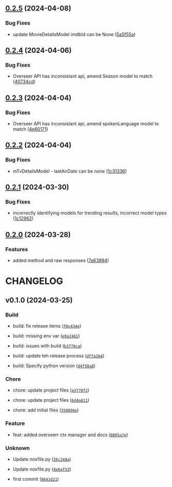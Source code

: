 ## [0.2.5](https://github.com/totaldebug/asyncpow/compare/v0.2.4...v0.2.5) (2024-04-08)


### Bug Fixes

* update MovieDetailsModel imdbId can be None ([5a5f55a](https://github.com/totaldebug/asyncpow/commit/5a5f55a386702219261de9b1b22e7a8c75387816))

## [0.2.4](https://github.com/totaldebug/asyncpow/compare/v0.2.3...v0.2.4) (2024-04-06)


### Bug Fixes

* Overseer API has inconsistant api, amend Season model to match ([40734cd](https://github.com/totaldebug/asyncpow/commit/40734cd7a67d0d6861bc873c64705ae2637e3619))

## [0.2.3](https://github.com/totaldebug/asyncpow/compare/v0.2.2...v0.2.3) (2024-04-04)


### Bug Fixes

* Overseer API has inconsistant api, amend spokenLanguage model to match ([4e60171](https://github.com/totaldebug/asyncpow/commit/4e60171c2d4a92866b468eb5657f17204d1593d3))

## [0.2.2](https://github.com/totaldebug/asyncpow/compare/v0.2.1...v0.2.2) (2024-04-04)


### Bug Fixes

* mTvDetailsModel - lastAirDate can be none ([1c31336](https://github.com/totaldebug/asyncpow/commit/1c31336f9a99a54efa9db7caf4ab49c51f9d1a2d))

## [0.2.1](https://github.com/totaldebug/asyncpow/compare/v0.2.0...v0.2.1) (2024-03-30)


### Bug Fixes

* incorrectly identifying models for trending results, incorrect model types ([1c12962](https://github.com/totaldebug/asyncpow/commit/1c12962207e8dd3d5f402e8ce8133cddcaf11da0))

## [0.2.0](https://github.com/totaldebug/asyncpow/compare/v0.1.0...v0.2.0) (2024-03-28)


### Features

* added method and raw responses ([7a63894](https://github.com/totaldebug/asyncpow/commit/7a63894ac76b44e99f409def7c6f5e9abf13188c))

# CHANGELOG



## v0.1.0 (2024-03-25)

### Build

* build: fix release items ([`f0c434e`](https://github.com/totaldebug/asyncpow/commit/f0c434eb36c2862be55ae7487d733aaf255886ab))

* build: missing env var ([`e9a2461`](https://github.com/totaldebug/asyncpow/commit/e9a2461c1f3fe09ebb9c36663569484e368bcd0f))

* build: issues with build ([`b3778ca`](https://github.com/totaldebug/asyncpow/commit/b3778cad3c5e0e117a5ed5ab21a0ebe1d9afdbd5))

* build: update teh release process ([`dffa2b4`](https://github.com/totaldebug/asyncpow/commit/dffa2b429025768d7987ffa68ec8100ac5f7e87d))

* build: Specify python version ([`d4f58a8`](https://github.com/totaldebug/asyncpow/commit/d4f58a845bf055be0a550730497ca7511b613cfa))

### Chore

* chore: update project files ([`a3770f2`](https://github.com/totaldebug/asyncpow/commit/a3770f2f39ed919be688221c759556b7286ed4fe))

* chore: update project files ([`6d4a811`](https://github.com/totaldebug/asyncpow/commit/6d4a8114d12cea47fb4e629574ba1bc9072c0b59))

* chore: add initial files ([`350896e`](https://github.com/totaldebug/asyncpow/commit/350896e80dfbc108e5eed1900c3617bb018e6584))

### Feature

* feat: added overseerr ctx manager and docs ([`8805a7e`](https://github.com/totaldebug/asyncpow/commit/8805a7ed2e178338c036dabb2b1b8988165f01b7))

### Unknown

* Update noxfile.py ([`26c248a`](https://github.com/totaldebug/asyncpow/commit/26c248a5ee18d41c0917d2e20c668c1475ec0a4c))

* Update noxfile.py ([`4e6af53`](https://github.com/totaldebug/asyncpow/commit/4e6af5327e35ab5ef4675f1c1ef2182a7dfb1327))

* first commit ([`8641d21`](https://github.com/totaldebug/asyncpow/commit/8641d21acd332fb1f24348059af5388b4f669873))
